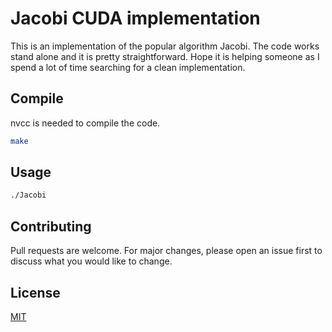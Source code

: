 # Jacobi CUDA implementation


This is an implementation of the popular algorithm Jacobi. The code works stand alone and it is pretty straightforward. Hope it is helping someone as I spend a lot of time searching for a clean implementation.

## Compile

nvcc is needed to compile the code.

```bash
make
```

## Usage

```bash
./Jacobi
```

## Contributing
Pull requests are welcome. For major changes, please open an issue first to discuss what you would like to change.


## License
[MIT](https://choosealicense.com/licenses/mit/)
